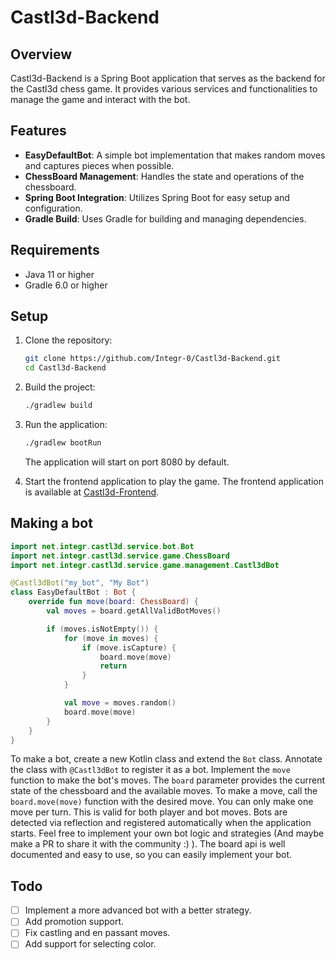 # Castl3d-Backend

## Overview
Castl3d-Backend is a Spring Boot application that serves as the backend for the Castl3d chess game. It provides various services and functionalities to manage the game and interact with the bot.

## Features
- **EasyDefaultBot**: A simple bot implementation that makes random moves and captures pieces when possible.
- **ChessBoard Management**: Handles the state and operations of the chessboard.
- **Spring Boot Integration**: Utilizes Spring Boot for easy setup and configuration.
- **Gradle Build**: Uses Gradle for building and managing dependencies.

## Requirements
- Java 11 or higher
- Gradle 6.0 or higher

## Setup
1. Clone the repository:
    ```sh
    git clone https://github.com/Integr-0/Castl3d-Backend.git
    cd Castl3d-Backend
    ```

2. Build the project:
    ```sh
    ./gradlew build
    ```

3. Run the application:
    ```sh
    ./gradlew bootRun
    ```
    The application will start on port 8080 by default.

4. Start the frontend application to play the game.
   The frontend application is available at [Castl3d-Frontend](https://github.com/Integr-0/Castl3d-Frontend).
   
## Making a bot

````kotlin
import net.integr.castl3d.service.bot.Bot
import net.integr.castl3d.service.game.ChessBoard
import net.integr.castl3d.service.game.management.Castl3dBot

@Castl3dBot("my_bot", "My Bot")
class EasyDefaultBot : Bot {
    override fun move(board: ChessBoard) {
        val moves = board.getAllValidBotMoves()

        if (moves.isNotEmpty()) {
            for (move in moves) {
                if (move.isCapture) {
                    board.move(move)
                    return
                }
            }

            val move = moves.random()
            board.move(move)
        }
    }
}
````

To make a bot, create a new Kotlin class and extend the `Bot` class. Annotate the class with `@Castl3dBot` to register it as a bot. Implement the `move` function to make the bot's moves. The `board` parameter provides the current state of the chessboard and the available moves.
To make a move, call the `board.move(move)` function with the desired move. You can only make one move per turn. This is valid for both player and bot moves.
Bots are detected via reflection and registered automatically when the application starts.
Feel free to implement your own bot logic and strategies (And maybe make a PR to share it with the community :) ).
The board api is well documented and easy to use, so you can easily implement your bot.

## Todo
- [ ] Implement a more advanced bot with a better strategy.
- [ ] Add promotion support.
- [ ] Fix castling and en passant moves.
- [ ] Add support for selecting color.